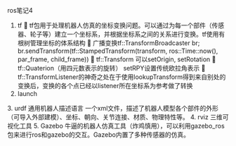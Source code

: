 ros笔记4
1.	tf
	tf包用于处理机器人仿真的坐标变换问题。可以通过为每一个部件（传感器、轮子等）建立一个坐标系，并根据坐标系之间的关系进行变换。tf使用有根树管理坐标的体系结构
	广播变换tf::TransformBroadcaster br; br.sendTransform(tf::StampedTransform(transform, ros::Time::now(), par_frame, child_frame))
	tf::Transform 可以setOrigin, setRotation
	tf::Quaterion（用四元数表示的旋转） setRPY设置传统欧拉角表示
	tf::TransformListener的神奇之处在于使用lookupTransform得到来自别处的变换后，变换的各个点已经以listener所在坐标系为参考做了转换
2.	launch
<node pkg=”包名” type=”可执行文件名称” args=”参数” name=”节点名” output=”” />
3.	urdf
通用机器人描述语言
一个xml文件，描述了机器人模型各个部件的外形（可导入外部建模）、坐标、朝向、关节连接、材质、物理特性等。
4.	rviz
三维可视化工具
5.	Gazebo
牛逼的机器人仿真工具（炸鸡慎用），可以利用gazebo_ros包来进行ros和gazebo的交互。Gazebo内置了多种传感器的仿真。


